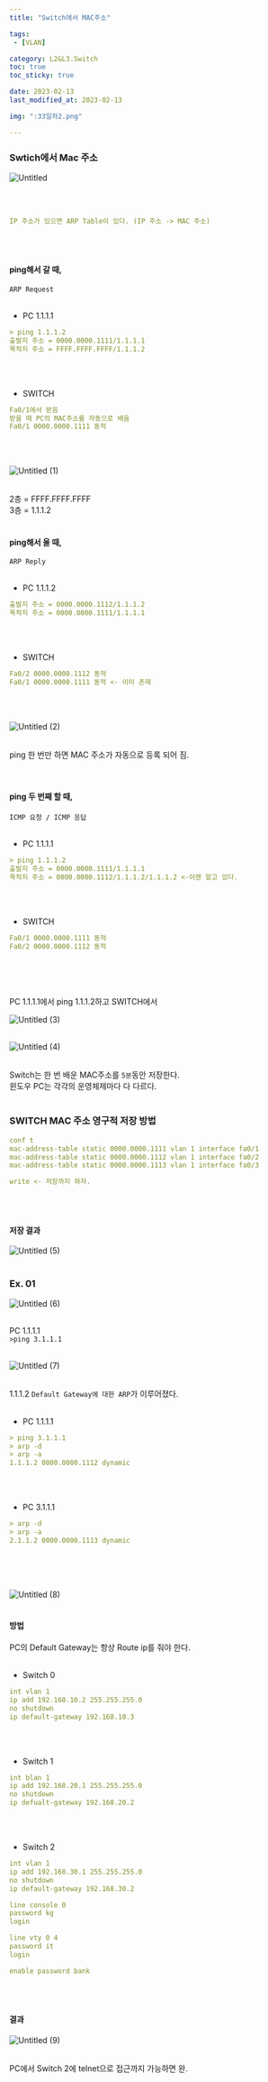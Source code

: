 ```yaml
---
title: "Switch에서 MAC주소"

tags:
 - [VLAN]

category: L2&L3.Switch
toc: true
toc_sticky: true

date: 2023-02-13
last_modified_at: 2023-02-13

img: ":33일차2.png"

---
```


<!-- outline-start -->

### Swtich에서 Mac 주소<br/>

![Untitled](https://user-images.githubusercontent.com/117553252/219826597-87a32937-b7d9-42c6-b035-0fdbfd6dc94f.png)

<br/><br/>

```yaml
IP 주소가 있으면 ARP Table이 있다. (IP 주소 -> MAC 주소)
```
<br/><br/>


#### ping해서 갈 때,<br/>

`ARP Request`<br/><br/>

- PC 1.1.1.1<br/>
```yaml
> ping 1.1.1.2
출발지 주소 = 0000.0000.1111/1.1.1.1
목적지 주소 = FFFF.FFFF.FFFF/1.1.1.2
```
<br/><br/>

- SWITCH<br/>
```yaml
Fa0/1에서 받음
받을 때 PC의 MAC주소를 자동으로 배움
Fa0/1 0000.0000.1111 동적
```
<br/><br/>

![Untitled (1)](https://user-images.githubusercontent.com/117553252/219826583-a98ac1bc-c6c5-4e48-bd55-01728ab27b3d.png)
<br/><br/>

2층 = FFFF.FFFF.FFFF<br/>
3층 = 1.1.1.2<br/><br/>

#### ping해서 올 때,<br/>

`ARP Reply`<br/><br/>

- PC 1.1.1.2<br/>
```yaml
출발지 주소 = 0000.0000.1112/1.1.1.2
목적지 주소 = 0000.0000.1111/1.1.1.1
```
<br/><br/>

- SWITCH<br/>
```yaml
Fa0/2 0000.0000.1112 동적
Fa0/1 0000.0000.1111 동적 <- 이미 존재
```
<br/><br/>

![Untitled (2)](https://user-images.githubusercontent.com/117553252/219826584-b34990bf-295c-43ca-b71d-5481251c94ef.png)
<br/><br/>

ping 한 번만 하면 MAC 주소가 자동으로 등록 되어 짐.<br/><br/><br/>


#### ping 두 번째 할 때,<br/>

`ICMP 요청 / ICMP 응답`<br/><br/>

- PC 1.1.1.1<br/>
```yaml
> ping 1.1.1.2
출발지 주소 = 0000.0000.1111/1.1.1.1
목적지 주소 = 0000.0000.1112/1.1.1.2/1.1.1.2 <-이젠 알고 있다.
```
<br/><br/>

- SWITCH
```yaml
Fa0/1 0000.0000.1111 동적
Fa0/2 0000.0000.1112 동적
```
<br/><br/><br/>

PC 1.1.1.1에서 ping 1.1.1.2하고 SWITCH에서<br/>

![Untitled (3)](https://user-images.githubusercontent.com/117553252/219826585-5d570fae-4d25-494c-bf52-d960a0369539.png)
<br/><br/>

![Untitled (4)](https://user-images.githubusercontent.com/117553252/219826587-65cbc64a-5145-49a4-a76c-eff5472ba792.png)
<br/><br/>

Switch는 한 번 배운 MAC주소를 `5분`동안 저장한다.<br/>
윈도우 PC는 각각의 운영체제마다 다 다르다.<br/><br/>

### SWITCH MAC 주소 영구적 저장 방법<br/>

```yaml
conf t
mac-address-table static 0000.0000.1111 vlan 1 interface fa0/1
mac-address-table static 0000.0000.1112 vlan 1 interface fa0/2
mac-address-table static 0000.0000.1113 vlan 1 interface fa0/3

write <- 저장까지 하자.
```
<br/><br/>

#### 저장 결과<br/>

![Untitled (5)](https://user-images.githubusercontent.com/117553252/219826588-80a34a5f-736d-4493-af86-e43c1b973e03.png)
<br/><br/>


### Ex. 01<br/>

![Untitled (6)](https://user-images.githubusercontent.com/117553252/219826589-69255cdd-5118-4b6d-892a-e26d2fe72784.png)
<br/><br/>

PC 1.1.1.1<br/>
`>ping 3.1.1.1`<br/><br/>

![Untitled (7)](https://user-images.githubusercontent.com/117553252/219826590-128b9df1-8e20-466b-8c17-a2e4b560ff6c.png)
<br/><br/>

1.1.1.2 `Default Gateway에 대한 ARP`가 이루어졌다.<br/><br/>

- PC 1.1.1.1<br/>
```yaml
> ping 3.1.1.1
> arp -d
> arp -a
1.1.1.2 0000.0000.1112 dynamic
```
<br/><br/>

- PC 3.1.1.1 <br/>
```yaml
> arp -d
> arp -a
2.1.1.2 0000.0000.1113 dynamic
```
<br/><br/><br/>


![Untitled (8)](https://user-images.githubusercontent.com/117553252/219826591-1d407af3-3ded-4639-a7c8-d43ed6d2634b.png)
<br/><br/>

#### 방법<br/>

PC의 Default Gateway는 항상 Route ip를 줘야 한다.<br/><br/>

- Switch 0<br/>
```yaml
int vlan 1
ip add 192.168.10.2 255.255.255.0
no shutdown
ip default-gateway 192.168.10.3
```
<br/><br/>

- Switch 1<br/>
```yaml
int blan 1
ip add 192.168.20.1 255.255.255.0
no shutdown
ip defualt-gateway 192.168.20.2
```
<br/><br/>

- Switch 2<br/>

```yaml
int vlan 1
ip add 192.168.30.1 255.255.255.0
no shutdown
ip default-gateway 192.168.30.2

line console 0
password kg
login

line vty 0 4
password it
login

enable password bank
```

<br/><br/>

#### 결과<br/>

![Untitled (9)](https://user-images.githubusercontent.com/117553252/219826593-b6ef0756-fe9a-4296-ab50-bbe61c9d8334.png)
<br/><br/>

PC에서 Switch 2에 telnet으로 접근까지 가능하면 완.